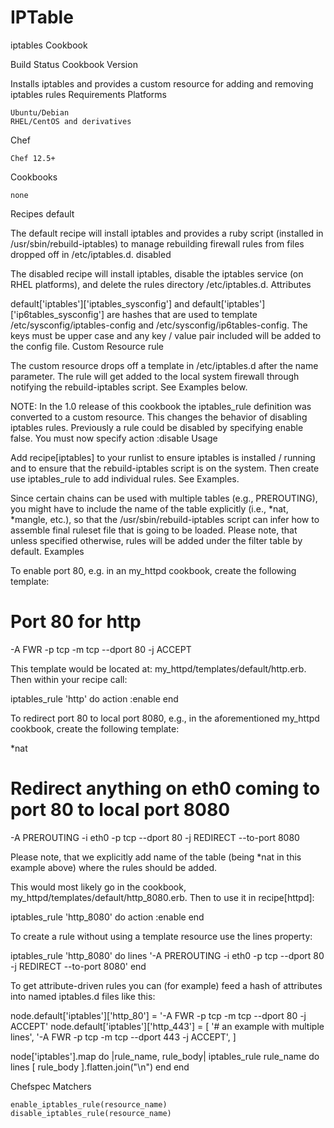 # IPTable
iptables Cookbook

Build Status Cookbook Version

Installs iptables and provides a custom resource for adding and removing iptables rules
Requirements
Platforms

    Ubuntu/Debian
    RHEL/CentOS and derivatives

Chef

    Chef 12.5+

Cookbooks

    none

Recipes
default

The default recipe will install iptables and provides a ruby script (installed in /usr/sbin/rebuild-iptables) to manage rebuilding firewall rules from files dropped off in /etc/iptables.d.
disabled

The disabled recipe will install iptables, disable the iptables service (on RHEL platforms), and delete the rules directory /etc/iptables.d.
Attributes

default['iptables']['iptables_sysconfig'] and default['iptables']['ip6tables_sysconfig'] are hashes that are used to template /etc/sysconfig/iptables-config and /etc/sysconfig/ip6tables-config. The keys must be upper case and any key / value pair included will be added to the config file.
Custom Resource
rule

The custom resource drops off a template in /etc/iptables.d after the name parameter. The rule will get added to the local system firewall through notifying the rebuild-iptables script. See Examples below.

NOTE: In the 1.0 release of this cookbook the iptables_rule definition was converted to a custom resource. This changes the behavior of disabling iptables rules. Previously a rule could be disabled by specifying enable false. You must now specify action :disable
Usage

Add recipe[iptables] to your runlist to ensure iptables is installed / running and to ensure that the rebuild-iptables script is on the system. Then create use iptables_rule to add individual rules. See Examples.

Since certain chains can be used with multiple tables (e.g., PREROUTING), you might have to include the name of the table explicitly (i.e., *nat, *mangle, etc.), so that the /usr/sbin/rebuild-iptables script can infer how to assemble final ruleset file that is going to be loaded. Please note, that unless specified otherwise, rules will be added under the filter table by default.
Examples

To enable port 80, e.g. in an my_httpd cookbook, create the following template:

# Port 80 for http
-A FWR -p tcp -m tcp --dport 80 -j ACCEPT

This template would be located at: my_httpd/templates/default/http.erb. Then within your recipe call:

iptables_rule 'http' do
  action :enable
end

To redirect port 80 to local port 8080, e.g., in the aforementioned my_httpd cookbook, create the following template:

*nat
# Redirect anything on eth0 coming to port 80 to local port 8080
-A PREROUTING -i eth0 -p tcp --dport 80 -j REDIRECT --to-port 8080

Please note, that we explicitly add name of the table (being *nat in this example above) where the rules should be added.

This would most likely go in the cookbook, my_httpd/templates/default/http_8080.erb. Then to use it in recipe[httpd]:

iptables_rule 'http_8080' do
  action :enable
end

To create a rule without using a template resource use the lines property:

iptables_rule 'http_8080' do
  lines '-A PREROUTING -i eth0 -p tcp --dport 80 -j REDIRECT --to-port 8080'
end

To get attribute-driven rules you can (for example) feed a hash of attributes into named iptables.d files like this:

node.default['iptables']['http_80'] = '-A FWR -p tcp -m tcp --dport 80 -j ACCEPT'
node.default['iptables']['http_443'] = [
  '# an example with multiple lines',
  '-A FWR -p tcp -m tcp --dport 443 -j ACCEPT',
]

node['iptables'].map do |rule_name, rule_body|
  iptables_rule rule_name do
    lines [ rule_body ].flatten.join("\n")
  end
end

Chefspec Matchers

    enable_iptables_rule(resource_name)
    disable_iptables_rule(resource_name)
